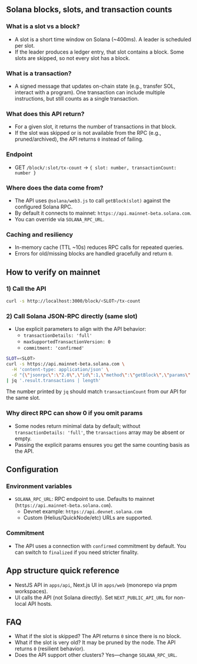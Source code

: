 ## Solana blocks, slots, and transaction counts

### What is a slot vs a block?
- A slot is a short time window on Solana (~400ms). A leader is scheduled per slot.
- If the leader produces a ledger entry, that slot contains a block. Some slots are skipped, so not every slot has a block.

### What is a transaction?
- A signed message that updates on-chain state (e.g., transfer SOL, interact with a program). One transaction can include multiple instructions, but still counts as a single transaction.

### What does this API return?
- For a given slot, it returns the number of transactions in that block.
- If the slot was skipped or is not available from the RPC (e.g., pruned/archived), the API returns `0` instead of failing.

### Endpoint
- GET `/block/:slot/tx-count` → `{ slot: number, transactionCount: number }`

### Where does the data come from?
- The API uses `@solana/web3.js` to call `getBlock(slot)` against the configured Solana RPC.
- By default it connects to mainnet: `https://api.mainnet-beta.solana.com`.
- You can override via `SOLANA_RPC_URL`.

### Caching and resiliency
- In-memory cache (TTL ~10s) reduces RPC calls for repeated queries.
- Errors for old/missing blocks are handled gracefully and return `0`.

## How to verify on mainnet

### 1) Call the API
```sh
curl -s http://localhost:3000/block/<SLOT>/tx-count
```

### 2) Call Solana JSON-RPC directly (same slot)
- Use explicit parameters to align with the API behavior:
  - `transactionDetails: 'full'`
  - `maxSupportedTransactionVersion: 0`
  - `commitment: 'confirmed'`

```sh
SLOT=<SLOT>
curl -s https://api.mainnet-beta.solana.com \
  -H 'content-type: application/json' \
  -d "{\"jsonrpc\":\"2.0\",\"id\":1,\"method\":\"getBlock\",\"params\":[$SLOT,{\"maxSupportedTransactionVersion\":0,\"transactionDetails\":\"full\",\"commitment\":\"confirmed\"}]}" \
| jq '.result.transactions | length'
```

The number printed by `jq` should match `transactionCount` from our API for the same slot.

### Why direct RPC can show 0 if you omit params
- Some nodes return minimal data by default; without `transactionDetails: 'full'`, the `transactions` array may be absent or empty.
- Passing the explicit params ensures you get the same counting basis as the API.

## Configuration

### Environment variables
- `SOLANA_RPC_URL`: RPC endpoint to use. Defaults to mainnet (`https://api.mainnet-beta.solana.com`).
  - Devnet example: `https://api.devnet.solana.com`
  - Custom (Helius/QuickNode/etc) URLs are supported.

### Commitment
- The API uses a connection with `confirmed` commitment by default. You can switch to `finalized` if you need stricter finality.

## App structure quick reference
- NestJS API in `apps/api`, Next.js UI in `apps/web` (monorepo via pnpm workspaces).
- UI calls the API (not Solana directly). Set `NEXT_PUBLIC_API_URL` for non-local API hosts.

## FAQ
- What if the slot is skipped? The API returns `0` since there is no block.
- What if the slot is very old? It may be pruned by the node. The API returns `0` (resilient behavior).
- Does the API support other clusters? Yes—change `SOLANA_RPC_URL`.



